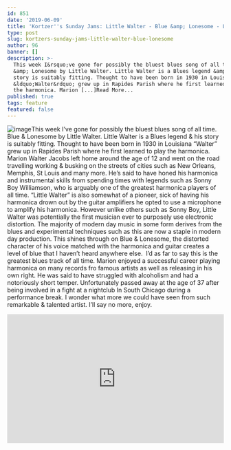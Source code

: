```yaml
---
id: 851
date: '2019-06-09'
title: 'Kortzer''s Sunday Jams: Little Walter - Blue &amp; Lonesome - Loose Lips'
type: post
slug: kortzers-sunday-jams-little-walter-blue-lonesome
author: 96
banner: []
description: >-
  This week I&rsquo;ve gone for possibly the bluest blues song of all time. Blue
  &amp; Lonesome by Little Walter. Little Walter is a Blues legend &amp; his
  story is suitably fitting. Thought to have been born in 1930 in Louisiana
  &ldquo;Walter&rdquo; grew up in Rapides Parish where he first learned to play
  the harmonica. Marion [...]Read More...
published: true
tags: feature
featured: false
---
```

![image](../undefined)This week I’ve gone for possibly the bluest blues song of all time. Blue & Lonesome by Little Walter. Little Walter is a Blues legend & his story is suitably fitting. Thought to have been born in 1930 in Louisiana “Walter” grew up in Rapides Parish where he first learned to play the harmonica. Marion Walter Jacobs left home around the age of 12 and went on the road travelling working & busking on the streets of cities such as New Orleans, Memphis, St Louis and many more. He’s said to have honed his harmonica and instrumental skills from spending times with legends such as Sonny Boy Williamson, who is arguably one of the greatest harmonica players of all time. “Little Walter” is also somewhat of a pioneer, sick of having his harmonica drown out by the guitar amplifiers he opted to use a microphone to amplify his harmonica. However unlike others such as Sonny Boy, Little Walter was potentially the first musician ever to purposely use electronic distortion. The majority of modern day music in some form derives from the blues and experimental techniques such as this are now a staple in modern day production. This shines through on Blue & Lonesome, the distorted character of his voice matched with the harmonica and guitar creates a level of blue that I haven’t heard anywhere else.  I’d as far to say this is the greatest blues track of all time. Marion enjoyed a successful career playing harmonica on many records fro famous artists as well as releasing in his own right. He was said to have struggled with alcoholism and had a notoriously short temper. Unfortunately passed away at the age of 37 after being involved in a fight at a nightclub In South Chicago during a performance break. I wonder what more we could have seen from such remarkable & talented artist. I’ll say no more, enjoy.

<iframe width='100%' height='300' scrolling='no' frameborder='no' allow='autoplay' src='http://www.youtube.com/embed/bhm_R6NrAhI?wmode=opaque'></iframe>